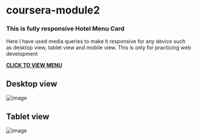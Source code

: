 # coursera-module2
### This is fully responsive Hotel Menu Card
Here I have used media queries to make it responsive for any device such as desktop view, tablet view and mobile view.
This is only for practicing web development

 __<a href= https://abhi2820.github.io/coursera-module2/first.html target="_blank" title="MENU CARD">CLICK TO VIEW MENU</a>__

## Desktop view




![image](https://user-images.githubusercontent.com/103364544/196760936-287a7f38-de97-4748-a4d6-c586828bd4e0.png)

## Tablet view




![image](https://user-images.githubusercontent.com/103364544/196761621-3c35604c-d4d4-4818-9e9f-b9e1f9ab6763.png)

